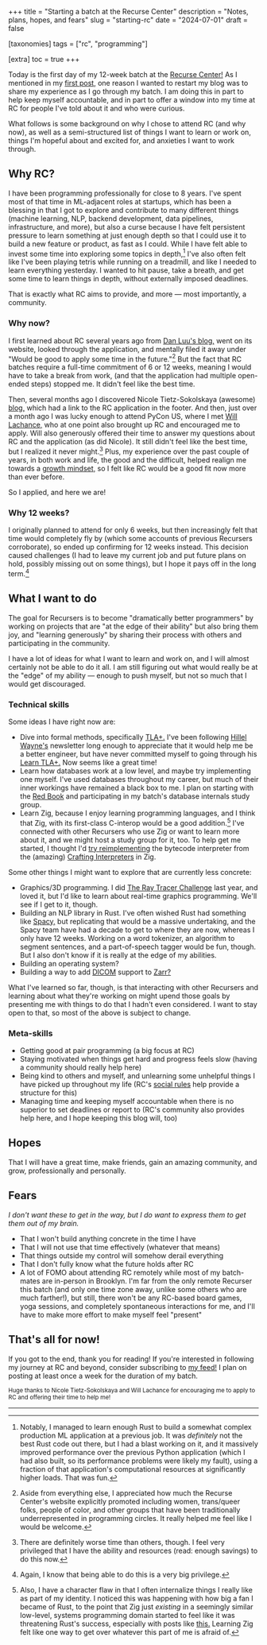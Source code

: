 +++
title = "Starting a batch at the Recurse Center"
description = "Notes, plans, hopes, and fears"
slug = "starting-rc"
date = "2024-07-01"
draft = false

[taxonomies]
tags = ["rc", "programming"]

[extra]
toc = true
+++

Today is the first day of my 12-week batch at the [Recurse Center!](https://recurse.com) As I mentioned in my 
[first post,](@/blog/hello_world.md) one reason I wanted to restart my blog was to share my experience as I 
go through my batch. I am doing this in part to help keep myself accountable, and in part to offer a window
into my time at RC for people I've told about it and who were curious.

What follows is some background on why I chose to attend RC (and why now), as well as a semi-structured list of 
things I want to learn or work on, things I'm hopeful about and excited for, and anxieties I want to work through. 

<!-- more -->

## Why RC?

I have been programming professionally for close to 8 years. I've spent most of that time in ML-adjacent roles at 
startups, which has been a blessing in that I got to explore and contribute to many different things (machine learning, 
NLP, backend development, data pipelines, infrastructure, and more), but also a curse because I have felt 
persistent pressure to learn something at just enough depth so that I could use it to build a new feature or product,
as fast as I could. While I have felt able to invest some time into exploring some topics in depth,[^1]
I've also often felt like I've been playing tetris while running on a treadmill, and like I needed
to learn everything yesterday. I wanted to hit pause, take a breath, and get some time to learn things in 
depth, without externally imposed deadlines.

That is exactly what RC aims to provide, and more — most importantly, a community.

### Why now?

I first learned about RC several years ago from [Dan Luu's blog,](https://danluu.com/learning-to-program/) 
went on its website, looked through the application, 
and mentally filed it away under "Would be good to apply some time in the future."[^2] But the fact that
RC batches require a full-time commitment of 6 or 12 weeks,
meaning I would have to take a break from work, (and that the application had multiple open-ended steps) stopped me. 
It didn't feel like the best time.

Then, several months ago I discovered Nicole Tietz-Sokolskaya (awesome) [blog,](https://ntietz.com) which had a link
to the RC application in the footer. And then, just over a month ago I was lucky enough to attend PyCon US, 
where I met [Will Lachance,](https://wrla.ch/) who at one point also brought up RC and encouraged me to apply. Will
also generously offered their time to answer my questions about RC and the application (as did Nicole).
It still didn't feel like the best time, but I realized it never might.[^3] Plus, my experience over the past couple
of years, in both work and life, the good and the difficult, helped realign me towards a 
[growth mindset,](https://www.psychologytoday.com/us/basics/growth-mindset) so I felt like RC would be a good 
fit now more than ever before.

So I applied, and here we are!

### Why 12 weeks?

I originally planned to attend for only 6 weeks, but then increasingly felt that time would completely fly by
(which some accounts of previous Recursers corroborate), so ended up confirming for 12 weeks instead. This decision
caused challenges (I had to leave my current job and put future plans on hold, possibly missing out on some things), 
but I hope it pays off in the long term.[^4]

## What I want to do

The goal for Recursers is to become "dramatically better programmers" by working on projects that are "at the 
edge of their ability" but also bring them joy, 
and "learning generously" by sharing their process with others and participating in the community.

I have a lot of ideas for what I want to learn and work on, and I will almost certainly not be able to do it all.
I am still figuring out what would really be at the "edge" of my ability — enough to push myself, but not so much
that I would get discouraged.

### Technical skills

Some ideas I have right now are:

- Dive into formal methods, specifically [TLA+.](https://en.wikipedia.org/wiki/TLA%2B)
I've been following [Hillel Wayne's](https://www.hillelwayne.com/) newsletter long enough to appreciate that
it would help me be a better engineer, but have never committed myself to going through his 
[Learn TLA+.](https://learntla.com/) Now seems like a great time!
- Learn how databases work at a low level, and maybe try implementing one myself. I've used databases throughout my
career, but much of their inner workings have remained a black box to me.
I plan on starting with the [Red Book](http://www.redbook.io/) and participating in my batch's database internals
study group.
- Learn Zig, because I enjoy learning programming languages, and I think that Zig, with its
first-class C-interop would be a good addition.[^5] I've connected with other Recursers who use Zig or want to learn
more about it, and we might host a study group for it, too. To help get me started, 
I thought I'd [try reimplementing](https://github.com/anna-hope/ziglox) 
the bytecode interpreter from the (amazing) [Crafting Interpreters](https://craftinginterpreters.com/) in Zig.

Some other things I might want to explore that are currently less concrete:

- Graphics/3D programming. I did [The Ray Tracer Challenge](http://raytracerchallenge.com/) last year, and loved it,
but I'd like to learn about real-time graphics programming. We'll see if I get to it, though.
- Building an NLP library in Rust. I've often wished Rust had something like [Spacy,](https://spacy.io/)
but replicating that would be a massive undertaking, and the Spacy team have had a decade to get to where they are now, 
whereas I only have 12 weeks. Working on a word tokenizer, 
an algorithm to segment sentences, and a part-of-speech tagger would be fun, though. But I also don't know if
it is really at the edge of my abilities.
- Building an operating system?
- Building a way to add [DICOM](https://en.wikipedia.org/wiki/DICOM) support to [Zarr?](https://zarr.dev/)

What I've learned so far, though, is that interacting with other Recursers and learning about what they're working
on might upend those goals by presenting me with things to do that I hadn't even considered. I want
to stay open to that, so most of the above is subject to change.

### Meta-skills

- Getting good at pair programming (a big focus at RC)
- Staying motivated when things get hard and progress feels slow (having a community should really help here)
- Being kind to others and myself, and unlearning some unhelpful things I have picked up throughout my life (RC's
[social rules](https://www.recurse.com/manual#sub-sec-social-rules) help provide a structure for this)
- Managing time and keeping myself accountable when there is no superior to set deadlines or report to 
(RC's community also provides help here, and I hope keeping this blog will, too)

## Hopes

That I will have a great time, make friends, gain an amazing community, and grow, professionally and personally.

## Fears 

*I don't want these to get in the way, but I do want to express them to get them out of my brain.*

- That I won't build anything concrete in the time I have
- That I will not use that time effectively (whatever that means)
- That things outside my control will somehow derail everything
- That I don't fully know what the future holds after RC
- A lot of FOMO about attending RC remotely while most of my batch-mates are in-person in Brooklyn. I'm far from the 
only remote Recurser this batch (and only one time zone away, unlike some others who are much farther!), 
but still, there won't be any RC-based board games, yoga sessions, and completely 
spontaneous interactions for me, and I'll have to make more effort to make myself feel "present"

## That's all for now!

If you got to the end, thank you for reading! 
If you're interested in following my journey at RC and beyond, consider subscribing to [my feed!](/atom.xml)
I plan on posting at least once a week for the duration of my batch.

<small>Huge thanks to Nicole Tietz-Sokolskaya and Will Lachance for encouraging me to apply to RC and offering their
time to help me!</small>

<hr>

[^1]: Notably, I managed to learn enough Rust to build a somewhat complex production ML application at a previous
job. It was *definitely* not the best Rust code out there, but I had a blast working on it, and it massively improved 
performance over the previous Python application
(which I had also built, so its performance problems were likely my fault), using a fraction of that application's
computational resources at significantly higher loads. That was fun. 

[^2]: Aside from everything else, I appreciated how much the Recurse Center's website explicitly
promoted including women, trans/queer folks, people of color, and other groups that have been traditionally 
underrepresented in programming circles. It really helped me feel like I would be welcome.

[^3]: There are definitely worse time than others, though. I feel very privileged that I have the ability
and resources (read: enough savings) to do this now.

[^4]: Again, I know that being able to do this is a very big privilege.

[^5]: Also, I have a character flaw in that I often internalize things I really like as part of my identity.
I noticed this was happening with how big a fan I became of Rust, to the point that Zig just *existing* in 
a seemingly similar low-level, systems programming domain started to feel like it was threatening Rust's success,
especially with posts like [this.](https://zackoverflow.dev/writing/unsafe-rust-vs-zig/) Learning Zig felt
like one way to get over whatever this part of me is afraid of.










